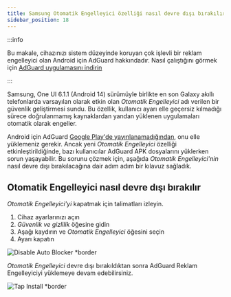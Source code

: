 ```yaml
---
title: Samsung Otomatik Engelleyici özelliği nasıl devre dışı bırakılır
sidebar_position: 18
---
```


:::info

Bu makale, cihazınızı sistem düzeyinde koruyan çok işlevli bir reklam engelleyici olan Android için AdGuard hakkındadır. Nasıl çalıştığını görmek için [AdGuard uygulamasını indirin](https://agrd.io/download-kb-adblock)

:::

Samsung, One UI 6.1.1 (Android 14) sürümüyle birlikte en son Galaxy akıllı telefonlarda varsayılan olarak etkin olan _Otomatik Engelleyici_ adı verilen bir güvenlik geliştirmesi sundu. Bu özellik, kullanıcı ayarı elle geçersiz kılmadığı sürece doğrulanmamış kaynaklardan yandan yüklenen uygulamaları otomatik olarak engeller.

Android için AdGuard [Google Play'de yayınlanamadığından](https://adguard.com/en/blog/adguard-google-play-removal.html), onu elle yüklemeniz gerekir. Ancak yeni _Otomatik Engelleyici_ özelliği etkinleştirildiğinde, bazı kullanıcılar AdGuard APK dosyalarını yüklerken sorun yaşayabilir. Bu sorunu çözmek için, aşağıda _Otomatik Engelleyici'nin_ nasıl devre dışı bırakılacağına dair adım adım bir kılavuz sağladık.

## Otomatik Engelleyici nasıl devre dışı bırakılır

_Otomatik Engelleyici'yi_ kapatmak için talimatları izleyin.

1. Cihaz ayarlarınızı açın
2. _Güvenlik ve gizlilik_ öğesine gidin
3. Aşağı kaydırın ve _Otomatik Engelleyici_ öğesini seçin
4. Ayarı kapatın

![Disable Auto Blocker \*border](https://cdn.adtidy.org/content/kb/ad_blocker/android/solving_problems/auto-blocker/auto_blocker_en.png)

_Otomatik Engelleyici_ devre dışı bırakıldıktan sonra AdGuard Reklam Engelleyiciyi yüklemeye devam edebilirsiniz.

![Tap Install \*border](https://cdn.adtidy.org/content/kb/ad_blocker/android/solving_problems/auto-blocker/install_en.png)

